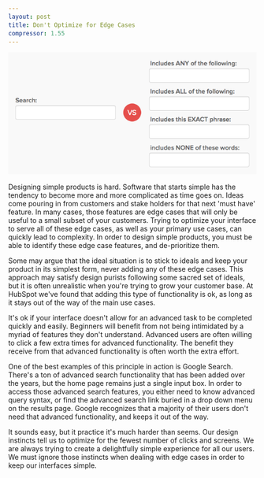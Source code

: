 ```yaml
---
layout: post
title: Don't Optimize for Edge Cases
compressor: 1.55
---
```


<img src="/images/edge-cases-hero.png">

Designing simple products is hard. Software that starts simple has the tendency to become more and more complicated as time goes on. Ideas come pouring in from customers and stake holders for that next 'must have' feature. In many cases, those features are edge cases that will only be useful to a small subset of your customers. Trying to optimize your interface to serve all of these edge cases, as well as your primary use cases, can quickly lead to complexity. In order to design simple products, you must be able to identify these edge case features, and de-prioritize them.

Some may argue that the ideal situation is to stick to ideals and keep your product in its simplest form, never adding any of these edge cases. This approach may satisfy design purists following some sacred set of ideals, but it is often unrealistic when you're trying to grow your customer base. At HubSpot we've found that adding this type of functionality is ok, as long as it stays out of the way of the main use cases.

It's ok if your interface doesn't allow for an advanced task to be completed quickly and easily. Beginners will benefit from not being intimidated by a myriad of features they don't understand. Advanced users are often willing to click a few extra times for advanced functionality. The benefit they receive from that advanced functionality is often worth the extra effort.

One of the best examples of this principle in action is Google Search. There's a ton of advanced search functionality that has been added over the years, but the home page remains just a single input box. In order to access those advanced search features, you either need to know advanced query syntax, or find the advanced search link buried in a drop down menu on the results page. Google recognizes that a majority of their users don't need that advanced functionality, and keeps it out of the way.

It sounds easy, but it practice it's much harder than seems. Our design instincts tell us to optimize for the fewest number of clicks and screens. We are always trying to create a delightfully simple experience for all our users. We must ignore those instincts when dealing with edge cases in order to keep our interfaces simple.


[1]: http://www.hubspot.com "HubSpot Homepage"
[2]: http://en.wikipedia.org/wiki/Persona_(user_experience) "Personas on Wikipedia"
